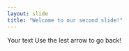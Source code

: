 ```yaml
---
layout: slide
title: "Welcome to our second slide!"
---
```

Your text
Use the lest arrow to go back!
